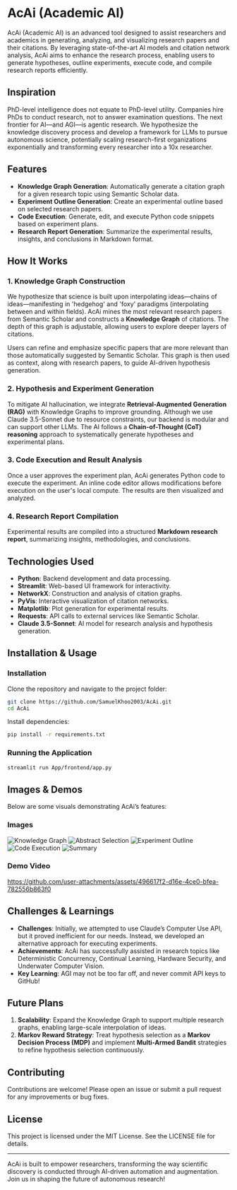 # AcAi (Academic AI)

AcAi (Academic AI) is an advanced tool designed to assist researchers and academics in generating, analyzing, and visualizing research papers and their citations. By leveraging state-of-the-art AI models and citation network analysis, AcAi aims to enhance the research process, enabling users to generate hypotheses, outline experiments, execute code, and compile research reports efficiently.

## Inspiration

PhD-level intelligence does not equate to PhD-level utility. Companies hire PhDs to conduct research, not to answer examination questions. The next frontier for AI—and AGI—is agentic research. We hypothesize the knowledge discovery process and develop a framework for LLMs to pursue autonomous science, potentially scaling research-first organizations exponentially and transforming every researcher into a 10x researcher.

## Features

- **Knowledge Graph Generation**: Automatically generate a citation graph for a given research topic using Semantic Scholar data.
- **Experiment Outline Generation**: Create an experimental outline based on selected research papers.
- **Code Execution**: Generate, edit, and execute Python code snippets based on experiment plans.
- **Research Report Generation**: Summarize the experimental results, insights, and conclusions in Markdown format.

## How It Works

### 1. Knowledge Graph Construction
We hypothesize that science is built upon interpolating ideas—chains of ideas—manifesting in 'hedgehog' and 'foxy' paradigms (interpolating between and within fields). AcAi mines the most relevant research papers from Semantic Scholar and constructs a **Knowledge Graph** of citations. The depth of this graph is adjustable, allowing users to explore deeper layers of citations.

Users can refine and emphasize specific papers that are more relevant than those automatically suggested by Semantic Scholar. This graph is then used as context, along with research papers, to guide AI-driven hypothesis generation.

### 2. Hypothesis and Experiment Generation
To mitigate AI hallucination, we integrate **Retrieval-Augmented Generation (RAG)** with Knowledge Graphs to improve grounding. Although we use Claude 3.5-Sonnet due to resource constraints, our backend is modular and can support other LLMs. The AI follows a **Chain-of-Thought (CoT) reasoning** approach to systematically generate hypotheses and experimental plans.

### 3. Code Execution and Result Analysis
Once a user approves the experiment plan, AcAi generates Python code to execute the experiment. An inline code editor allows modifications before execution on the user's local compute. The results are then visualized and analyzed.

### 4. Research Report Compilation
Experimental results are compiled into a structured **Markdown research report**, summarizing insights, methodologies, and conclusions.

## Technologies Used

- **Python**: Backend development and data processing.
- **Streamlit**: Web-based UI framework for interactivity.
- **NetworkX**: Construction and analysis of citation graphs.
- **PyVis**: Interactive visualization of citation networks.
- **Matplotlib**: Plot generation for experimental results.
- **Requests**: API calls to external services like Semantic Scholar.
- **Claude 3.5-Sonnet**: AI model for research analysis and hypothesis generation.

## Installation & Usage

### Installation

Clone the repository and navigate to the project folder:

```sh
git clone https://github.com/SamuelKhoo2003/AcAi.git
cd AcAi
```

Install dependencies:

```sh
pip install -r requirements.txt
```

### Running the Application

```sh
streamlit run App/frontend/app.py
```

## Images & Demos

Below are some visuals demonstrating AcAi’s features:

### Images
![Knowledge Graph](Extras/readme_resources/knowledge_graph.jpg)
![Abstract Selection](Extras/readme_resources/abstract_selection.jpg)
![Experiment Outline](Extras/readme_resources/experimental_outline.jpg)
![Code Execution](Extras/readme_resources/code_generation.jpg)
![Summary](Extras/readme_resources/experimental_insights.jpg)

### Demo Video
https://github.com/user-attachments/assets/496617f2-d16e-4ce0-bfea-782556b863f0

## Challenges & Learnings

- **Challenges**: Initially, we attempted to use Claude’s Computer Use API, but it proved inefficient for our needs. Instead, we developed an alternative approach for executing experiments.
- **Achievements**: AcAi has successfully assisted in research topics like Deterministic Concurrency, Continual Learning, Hardware Security, and Underwater Computer Vision.
- **Key Learning**: AGI may not be too far off, and never commit API keys to GitHub!

## Future Plans

1. **Scalability**: Expand the Knowledge Graph to support multiple research graphs, enabling large-scale interpolation of ideas.
2. **Markov Reward Strategy**: Treat hypothesis selection as a **Markov Decision Process (MDP)** and implement **Multi-Armed Bandit** strategies to refine hypothesis selection continuously.

## Contributing

Contributions are welcome! Please open an issue or submit a pull request for any improvements or bug fixes.

## License

This project is licensed under the MIT License. See the LICENSE file for details.

---

AcAi is built to empower researchers, transforming the way scientific discovery is conducted through AI-driven automation and augmentation. Join us in shaping the future of autonomous research!


